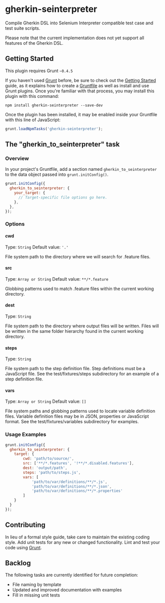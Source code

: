 # gherkin-seinterpreter

Compile Gherkin DSL into Selenium Interpreter compatible test case and test 
suite scripts.

Please note that the current implementation does not yet support all features 
of the Gherkin DSL.


## Getting Started
This plugin requires Grunt `~0.4.5`

If you haven't used [Grunt](http://gruntjs.com/) before, be sure to check out 
the [Getting Started](http://gruntjs.com/getting-started) guide, as it explains 
how to create a [Gruntfile](http://gruntjs.com/sample-gruntfile) as well as 
install and use Grunt plugins. Once you're familiar with that process, you may 
install this plugin with this command:

```shell
npm install gherkin-seinterpreter --save-dev
```

Once the plugin has been installed, it may be enabled inside your Gruntfile 
with this line of JavaScript:

```js
grunt.loadNpmTasks('gherkin-seinterpreter');
```

## The "gherkin_to_seinterpreter" task

### Overview
In your project's Gruntfile, add a section named `gherkin_to_seinterpreter` to
the data object passed into `grunt.initConfig()`.

```js
grunt.initConfig({
  gherkin_to_seinterpreter: {
    your_target: {
      // Target-specific file options go here.
    },
  },
});
```

### Options

#### cwd
Type: `String`
Default value: `'.'`

File system path to the directory where we will search for .feature files.

#### src
Type: `Array or String`
Default value: `**/*.feature`

Globbing patterns used to match .feature files within the current working 
directory.

#### dest
Type: `String`

File system path to the directory where output files will be written. Files
will be written in the same folder hierarchy found in the current working
directory.

#### steps
Type: `String`

File system path to the step definition file. Step definitions must be a 
JavaScript file. See the test/fixtures/steps subdirectory for an example of a 
step definition file.

#### vars
Type: `Array or String`
Default value: `[]`

File system paths and globbing patterns used to locate variable definition 
files. Variable definition files may be in JSON, properties or JavaScript 
format. See the test/fixtures/variables subdirectory for examples.


### Usage Examples

```js
grunt.initConfig({
  gherkin_to_seinterpreter: {
    target: {
        cwd: 'path/to/source/',
        src: ['**/*.features', '!**/*.disabled.features'],
        dest: 'output/path',
        steps: 'path/to/steps.js',
        vars: [
            'path/to/var/definitions/**/*.js',
            'path/to/var/definitions/**/*.json',
            'path/to/var/definitions/**/*.properties'
        ]
    }
  }
});
```

## Contributing
In lieu of a formal style guide, take care to maintain the existing coding
style. Add unit tests for any new or changed functionality. Lint and test 
your code using [Grunt](http://gruntjs.com/).


## Backlog

The following tasks are currently identified for future completion:

 * File naming by template
 * Updated and improved documentation with examples 
 * Fill in missing unit tests
